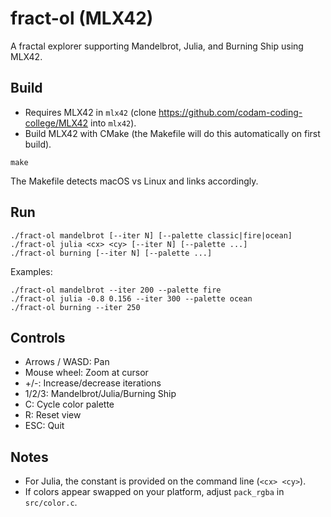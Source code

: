 # fract-ol (MLX42)

A fractal explorer supporting Mandelbrot, Julia, and Burning Ship using MLX42.

## Build

- Requires MLX42 in `mlx42` (clone https://github.com/codam-coding-college/MLX42 into `mlx42`).
- Build MLX42 with CMake (the Makefile will do this automatically on first build).

```
make
```

The Makefile detects macOS vs Linux and links accordingly.

## Run

```
./fract-ol mandelbrot [--iter N] [--palette classic|fire|ocean]
./fract-ol julia <cx> <cy> [--iter N] [--palette ...]
./fract-ol burning [--iter N] [--palette ...]
```

Examples:

```
./fract-ol mandelbrot --iter 200 --palette fire
./fract-ol julia -0.8 0.156 --iter 300 --palette ocean
./fract-ol burning --iter 250
```

## Controls

- Arrows / WASD: Pan
- Mouse wheel: Zoom at cursor
- +/-: Increase/decrease iterations
- 1/2/3: Mandelbrot/Julia/Burning Ship
- C: Cycle color palette
- R: Reset view
- ESC: Quit

## Notes

- For Julia, the constant is provided on the command line (`<cx> <cy>`).
- If colors appear swapped on your platform, adjust `pack_rgba` in `src/color.c`.
